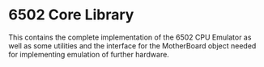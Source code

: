 # 6502 Core Library

This contains the complete implementation of the 6502 CPU Emulator as well as some utilities and the interface for the MotherBoard object needed for implementing emulation of further hardware.